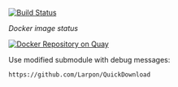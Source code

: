 [![Build Status](https://travis-ci.org/homdx/qt-download-2.svg?branch=master)](https://travis-ci.org/homdx/qt-download-2)

*Docker image status*

[![Docker Repository on Quay](https://quay.io/repository/homdx/qt-download-2/status "Docker Repository on Quay")](https://quay.io/repository/homdx/qt-download-2)




Use modified submodule with debug messages:

```https://github.com/Larpon/QuickDownload```
